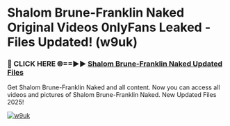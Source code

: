 # Shalom Brune-Franklin Naked Original Videos 0nlyFans Leaked - Files Updated! (w9uk)

<h3>🔴 CLICK HERE 🌐==►► <a href="https://tinyurl.com/up5wt9bj" rel="nofollow">Shalom Brune-Franklin Naked Updated Files</a></h3>

Get Shalom Brune-Franklin Naked and all content. Now you can access all videos and pictures of Shalom Brune-Franklin Naked. New Updated Files 2025!

[![w9uk](https://i.imgur.com/ABiUzMV.gif)](https://tinyurl.com/up5wt9bj)
